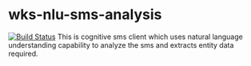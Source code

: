 # wks-nlu-sms-analysis
[![Build Status](https://travis-ci.org/IBM/watson-online-store.svg?branch=master)](https://travis-ci.org/IBM/sms-client)
This is cognitive sms client which uses natural language understanding capability to analyze the sms and extracts entity data required.
